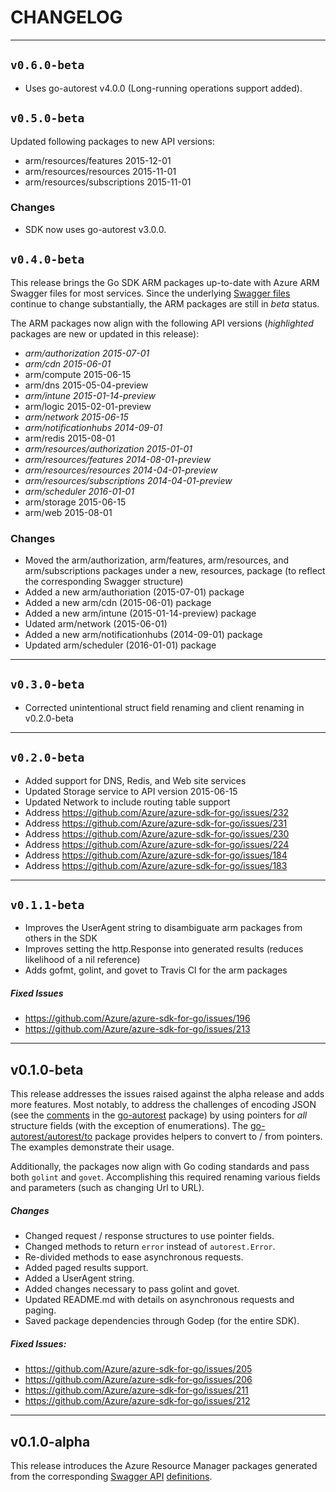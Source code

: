 # CHANGELOG

-----

## `v0.6.0-beta`

- Uses go-autorest v4.0.0 (Long-running operations support added).

 
## `v0.5.0-beta`

Updated following packages to new API versions:
- arm/resources/features 2015-12-01
- arm/resources/resources 2015-11-01
- arm/resources/subscriptions 2015-11-01


### Changes 

 - SDK now uses go-autorest v3.0.0.



## `v0.4.0-beta`

This release brings the Go SDK ARM packages up-to-date with Azure ARM Swagger files for most
services. Since the underlying [Swagger files](https://github.com/Azure/azure-rest-api-specs)
continue to change substantially, the ARM packages are still in *beta* status.

The ARM packages now align with the following API versions (*highlighted* packages are new or
updated in this release):

- *arm/authorization 2015-07-01*
- *arm/cdn 2015-06-01*
- arm/compute 2015-06-15
- arm/dns 2015-05-04-preview
- *arm/intune 2015-01-14-preview*
- arm/logic 2015-02-01-preview
- *arm/network 2015-06-15*
- *arm/notificationhubs 2014-09-01*
- arm/redis 2015-08-01
- *arm/resources/authorization 2015-01-01*
- *arm/resources/features 2014-08-01-preview*
- *arm/resources/resources 2014-04-01-preview*
- *arm/resources/subscriptions 2014-04-01-preview*
- *arm/scheduler 2016-01-01*
- arm/storage 2015-06-15
- arm/web 2015-08-01

### Changes

- Moved the arm/authorization, arm/features, arm/resources, and arm/subscriptions packages under a new, resources, package (to reflect the corresponding Swagger structure)
- Added a new arm/authoriation (2015-07-01) package
- Added a new arm/cdn (2015-06-01) package
- Added a new arm/intune (2015-01-14-preview) package
- Udated arm/network (2015-06-01)
- Added a new arm/notificationhubs (2014-09-01) package
- Updated arm/scheduler (2016-01-01) package


-----

## `v0.3.0-beta`

- Corrected unintentional struct field renaming and client renaming in v0.2.0-beta

-----

## `v0.2.0-beta`

- Added support for DNS, Redis, and Web site services
- Updated Storage service to API version 2015-06-15
- Updated Network to include routing table support
- Address https://github.com/Azure/azure-sdk-for-go/issues/232
- Address https://github.com/Azure/azure-sdk-for-go/issues/231
- Address https://github.com/Azure/azure-sdk-for-go/issues/230
- Address https://github.com/Azure/azure-sdk-for-go/issues/224
- Address https://github.com/Azure/azure-sdk-for-go/issues/184
- Address https://github.com/Azure/azure-sdk-for-go/issues/183

------

## `v0.1.1-beta`

- Improves the UserAgent string to disambiguate arm packages from others in the SDK
- Improves setting the http.Response into generated results (reduces likelihood of a nil reference)
- Adds gofmt, golint, and govet to Travis CI for the arm packages

##### Fixed Issues

- https://github.com/Azure/azure-sdk-for-go/issues/196
- https://github.com/Azure/azure-sdk-for-go/issues/213

------

## v0.1.0-beta

This release addresses the issues raised against the alpha release and adds more features. Most
notably, to address the challenges of encoding JSON
(see the [comments](https://github.com/Azure/go-autorest#handling-empty-values) in the
[go-autorest](https://github.com/Azure/go-autorest) package) by using pointers for *all* structure
fields (with the exception of enumerations). The
[go-autorest/autorest/to](https://github.com/Azure/go-autorest/tree/master/autorest/to) package
provides helpers to convert to / from pointers. The examples demonstrate their usage.

Additionally, the packages now align with Go coding standards and pass both `golint` and `govet`.
Accomplishing this required renaming various fields and parameters (such as changing Url to URL).

##### Changes

- Changed request / response structures to use pointer fields.
- Changed methods to return `error` instead of `autorest.Error`.
- Re-divided methods to ease asynchronous requests.
- Added paged results support.
- Added a UserAgent string.
- Added changes necessary to pass golint and govet.
- Updated README.md with details on asynchronous requests and paging.
- Saved package dependencies through Godep (for the entire SDK).

##### Fixed Issues:

- https://github.com/Azure/azure-sdk-for-go/issues/205
- https://github.com/Azure/azure-sdk-for-go/issues/206
- https://github.com/Azure/azure-sdk-for-go/issues/211
- https://github.com/Azure/azure-sdk-for-go/issues/212

-----

## v0.1.0-alpha

This release introduces the Azure Resource Manager packages generated from the corresponding
[Swagger API](http://swagger.io) [definitions](https://github.com/Azure/azure-rest-api-specs).
